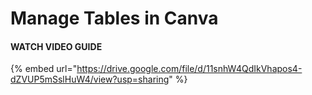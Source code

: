 # Manage Tables in Canva

#### WATCH VIDEO GUIDE

{% embed url="https://drive.google.com/file/d/11snhW4QdIkVhapos4-dZVUP5mSslHuW4/view?usp=sharing" %}
